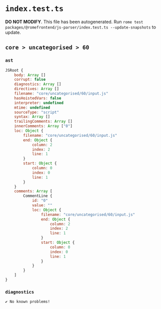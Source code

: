# `index.test.ts`

**DO NOT MODIFY**. This file has been autogenerated. Run `rome test packages/@romefrontend/js-parser/index.test.ts --update-snapshots` to update.

## `core > uncategorised > 60`

### `ast`

```javascript
JSRoot {
	body: Array []
	corrupt: false
	diagnostics: Array []
	directives: Array []
	filename: "core/uncategorised/60/input.js"
	hasHoistedVars: false
	interpreter: undefined
	mtime: undefined
	sourceType: "script"
	syntax: Array []
	trailingComments: Array []
	innerComments: Array ["0"]
	loc: Object {
		filename: "core/uncategorised/60/input.js"
		end: Object {
			column: 2
			index: 2
			line: 1
		}
		start: Object {
			column: 0
			index: 0
			line: 1
		}
	}
	comments: Array [
		CommentLine {
			id: "0"
			value: ""
			loc: Object {
				filename: "core/uncategorised/60/input.js"
				end: Object {
					column: 2
					index: 2
					line: 1
				}
				start: Object {
					column: 0
					index: 0
					line: 1
				}
			}
		}
	]
}
```

### `diagnostics`

```
✔ No known problems!

```
